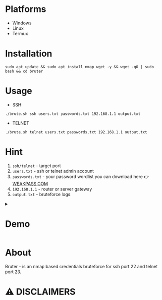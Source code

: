 # Platforms
- Windows
- Linux
- Termux

# Installation
```
sudo apt update && sudo apt install nmap wget -y && wget -qO | sudo bash && cd bruter
```

# Usage
- SSH
```
./brute.sh ssh users.txt passwords.txt 192.168.1.1 output.txt
```
- TELNET
```
./brute.sh telnet users.txt passwords.txt 192.168.1.1 output.txt
```

# Hint
1. `ssh/telnet` - target port
2. `users.txt` - ssh or telnet admin account
3. `passwords.txt` - your password wordlist you can download here 👉 [WEAKPASS.COM](https://weakpass.com)
4. `192.168.1.1` - router or server gateway
5. `output.txt` - bruteforce logs

<details><summary>

# Demo
</summary>

<img src="">
<img src="">
</details>

# About
Bruter - is an nmap based credentials bruteforce for ssh port 22 and telnet port 23.

# ⚠️ DISCLAIMERS 
